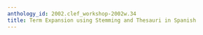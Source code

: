 ```yaml
---
anthology_id: 2002.clef_workshop-2002w.34
title: Term Expansion using Stemming and Thesauri in Spanish
---
```

